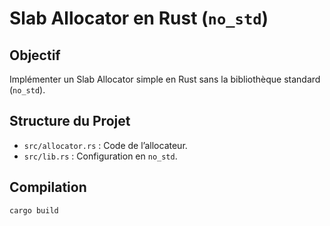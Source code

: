 # Slab Allocator en Rust (`no_std`)

## Objectif
Implémenter un Slab Allocator simple en Rust sans la bibliothèque standard (`no_std`).

## Structure du Projet
- `src/allocator.rs` : Code de l’allocateur.
- `src/lib.rs` : Configuration en `no_std`.

## Compilation
```bash
cargo build
